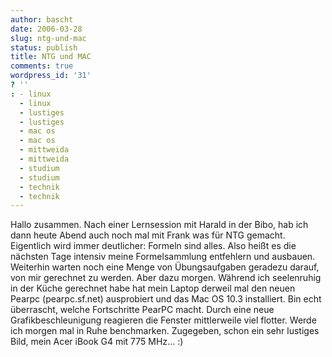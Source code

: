 ```yaml
---
author: bascht
date: 2006-03-28
slug: ntg-und-mac
status: publish
title: NTG und MAC
comments: true
wordpress_id: '31'
? ''
: - linux
  - linux
  - lustiges
  - lustiges
  - mac os
  - mac os
  - mittweida
  - mittweida
  - studium
  - studium
  - technik
  - technik
---
```


Hallo zusammen. Nach einer Lernsession mit Harald in der Bibo, hab
ich dann heute Abend auch noch mal mit Frank was für NTG gemacht.
Eigentlich wird immer deutlicher: Formeln sind alles. Also heißt es
die nächsten Tage intensiv meine Formelsammlung entfehlern und
ausbauen. Weiterhin warten noch eine Menge von Übungsaufgaben
geradezu darauf, von mir gerechnet zu werden. Aber dazu morgen.
Während ich seelenruhig in der Küche gerechnet habe hat mein Laptop
derweil mal den neuen Pearpc (pearpc.sf.net) ausprobiert und das
Mac OS 10.3 installiert. Bin echt überrascht, welche Fortschritte
PearPC macht. Durch eine neue Grafikbeschleunigung reagieren die
Fenster mittlerweile viel flotter. Werde ich morgen mal in Ruhe
benchmarken. Zugegeben, schon ein sehr lustiges Bild, mein Acer
iBook G4 mit 775 MHz... :)


